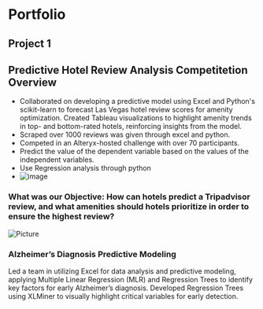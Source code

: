 # Portfolio

## Project 1
## Predictive Hotel Review Analysis Competitetion Overview 
- Collaborated on developing a predictive model using Excel and Python's scikit-learn to forecast Las Vegas hotel review scores for amenity optimization. Created Tableau visualizations to highlight amenity trends in top- and bottom-rated hotels, reinforcing insights from the model.
- Scraped over 1000 reviews was given through excel and python.
- Competed in an Alteryx-hosted challenge with over 70 participants.
- Predict the value of the dependent variable based on the values of the independent variables.
- Use Regression analysis through python
- ![image](https://github.com/user-attachments/assets/c404e301-6865-4eae-a138-3c2e82c8596e)


### What was our Objective: How can hotels predict a Tripadvisor review, and what amenities should hotels prioritize in order to ensure the highest review?




![Picture](assets/img/Grad.png)


### Alzheimer’s Diagnosis Predictive Modeling
Led a team in utilizing Excel for data analysis and predictive modeling, applying Multiple Linear Regression (MLR) and Regression Trees to identify key factors for early Alzheimer’s diagnosis. Developed Regression Trees using XLMiner to visually highlight critical variables for early detection.







